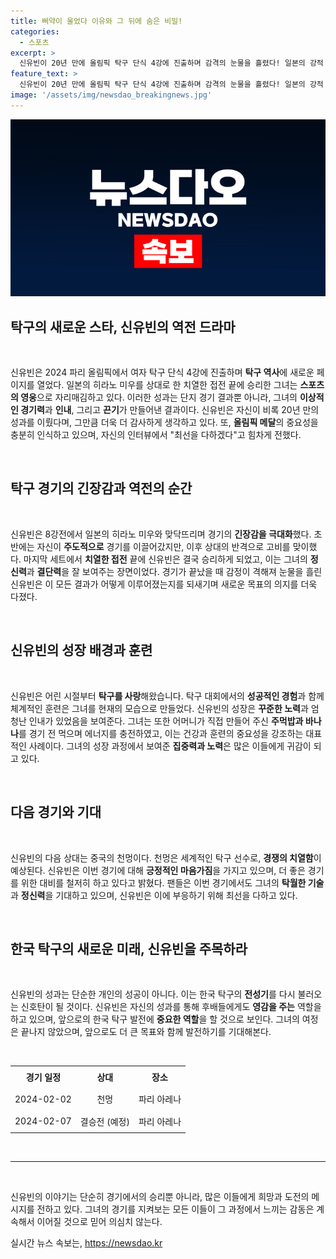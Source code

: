```yaml
---
title: 삐약이 울었다 이유와 그 뒤에 숨은 비밀!
categories:
  - 스포츠
excerpt: >
  신유빈이 20년 만에 올림픽 탁구 단식 4강에 진출하며 감격의 눈물을 흘렸다! 일본의 강적 히라노 미우를 물리친 신유빈의 기적 같은 역전승을 놓치지 마세요!
feature_text: >
  신유빈이 20년 만에 올림픽 탁구 단식 4강에 진출하며 감격의 눈물을 흘렸다! 일본의 강적 히라노 미우를 물리친 신유빈의 기적 같은 역전승을 놓치지 마세요!
image: '/assets/img/newsdao_breakingnews.jpg'
---
```


<p><img src="/assets/img/newsdao_breakingnews.jpg" alt="flaretime 속보" /></p>

<h2 data-ke-size="size26">탁구의 새로운 스타, 신유빈의 역전 드라마</h2>

<p data-ke-size="size16">&nbsp;</p>  

<p>신유빈은 2024 파리 올림픽에서 여자 탁구 단식 4강에 진출하며 <strong>탁구 역사</strong>에 새로운 페이지를 열었다. 일본의 히라노 미우를 상대로 한 치열한 접전 끝에 승리한 그녀는 <strong>스포츠의 영웅</strong>으로 자리매김하고 있다. 이러한 성과는 단지 경기 결과뿐 아니라, 그녀의 <strong>이상적인 경기력</strong>과 <strong>인내</strong>, 그리고 <strong>끈기</strong>가 만들어낸 결과이다. 신유빈은 자신이 비록 20년 만의 성과를 이뤘다며, 그만큼 더욱 더 감사하게 생각하고 있다. 또, <strong>올림픽 메달</strong>의 중요성을 충분히 인식하고 있으며, 자신의 인터뷰에서 "최선을 다하겠다"고 힘차게 전했다.</p>

<p data-ke-size="size16">&nbsp;</p>  

<h2 data-ke-size="size26">탁구 경기의 긴장감과 역전의 순간</h2>

<p data-ke-size="size16">&nbsp;</p>  

<p>신유빈은 8강전에서 일본의 히라노 미우와 맞닥뜨리며 경기의 <strong>긴장감을 극대화</strong>했다. 초반에는 자신이 <strong>주도적으로</strong> 경기를 이끌어갔지만, 이후 상대의 반격으로 고비를 맞이했다. 마지막 세트에서 <strong>치열한 접전</strong> 끝에 신유빈은 결국 승리하게 되었고, 이는 그녀의 <strong>정신력</strong>과 <strong>결단력</strong>을 잘 보여주는 장면이었다. 경기가 끝났을 때 감정이 격해져 눈물을 흘린 신유빈은 이 모든 결과가 어떻게 이루어졌는지를 되새기며 새로운 목표의 의지를 더욱 다졌다.</p>

<p data-ke-size="size16">&nbsp;</p>  

<h2 data-ke-size="size26">신유빈의 성장 배경과 훈련</h2>

<p data-ke-size="size16">&nbsp;</p>  

<p>신유빈은 어린 시절부터 <strong>탁구를 사랑</strong>해왔습니다. 탁구 대회에서의 <strong>성공적인 경험</strong>과 함께 체계적인 훈련은 그녀를 현재의 모습으로 만들었다. 신유빈의 성장은 <strong>꾸준한 노력</strong>과 엄청난 인내가 있었음을 보여준다. 그녀는 또한 어머니가 직접 만들어 주신 <strong>주먹밥과 바나나</strong>를 경기 전 먹으며 에너지를 충전하였고, 이는 건강과 훈련의 중요성을 강조하는 대표적인 사례이다. 그녀의 성장 과정에서 보여준 <strong>집중력과 노력</strong>은 많은 이들에게 귀감이 되고 있다. </p>

<p data-ke-size="size16">&nbsp;</p>  

<h2 data-ke-size="size26">다음 경기와 기대</h2>

<p data-ke-size="size16">&nbsp;</p>  

<p>신유빈의 다음 상대는 중국의 천멍이다. 천멍은 세계적인 탁구 선수로, <strong>경쟁의 치열함</strong>이 예상된다. 신유빈은 이번 경기에 대해 <strong>긍정적인 마음가짐</strong>을 가지고 있으며, 더 좋은 경기를 위한 대비를 철저히 하고 있다고 밝혔다. 팬들은 이번 경기에서도 그녀의 <strong>탁월한 기술</strong>과 <strong>정신력</strong>을 기대하고 있으며, 신유빈은 이에 부응하기 위해 최선을 다하고 있다. </p>

<p data-ke-size="size16">&nbsp;</p>  

<h2 data-ke-size="size26">한국 탁구의 새로운 미래, 신유빈을 주목하라</h2>

<p data-ke-size="size16">&nbsp;</p>  

<p>신유빈의 성과는 단순한 개인의 성공이 아니다. 이는 한국 탁구의 <strong>전성기</strong>를 다시 불러오는 신호탄이 될 것이다. 신유빈은 자신의 성과를 통해 후배들에게도 <strong>영감을 주는</strong> 역할을 하고 있으며, 앞으로의 한국 탁구 발전에 <strong>중요한 역할</strong>을 할 것으로 보인다. 그녀의 여정은 끝나지 않았으며, 앞으로도 더 큰 목표와 함께 발전하기를 기대해본다. </p>

<p data-ke-size="size16">&nbsp;</p>  

<table style="width: 100%; border-collapse: collapse;">
<tr>
<td style="text-align: center; height: 30px;"><b>경기 일정</b></td>
<td style="text-align: center; height: 30px;"><b>상대</b></td>
<td style="text-align: center; height: 30px;"><b>장소</b></td>
</tr>
<tr>
<td style="text-align: center; height: 30px;">2024-02-02</td>
<td style="text-align: center; height: 30px;">천멍</td>
<td style="text-align: center; height: 30px;">파리 아레나</td>
</tr>
<tr>
<td style="text-align: center; height: 30px;">2024-02-07</td>
<td style="text-align: center; height: 30px;">결승전 (예정)</td>
<td style="text-align: center; height: 30px;">파리 아레나</td>
</tr>
</table>

<p data-ke-size="size16">&nbsp;</p>  

<hr>

<p data-ke-size="size16">&nbsp;</p>  

<p>신유빈의 이야기는 단순히 경기에서의 승리뿐 아니라, 많은 이들에게 희망과 도전의 메시지를 전하고 있다. 그녀의 경기를 지켜보는 모든 이들이 그 과정에서 느끼는 감동은 계속해서 이어질 것으로 믿어 의심치 않는다.</p>
실시간 뉴스 속보는, <a href="https://newsdao.kr" rel="dofollow">https://newsdao.kr</a>


